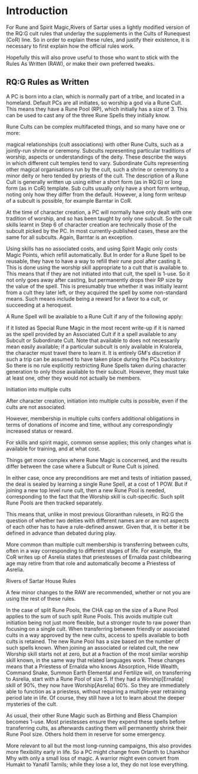 
# Introduction

For Rune and Spirit Magic,Rivers of Sartar uses a lightly modified version of the RQ:G cult rules that underlay the supplements in the Cults of Runequest (CoR) line. So in order to explain these rules, and justify their existence, it is necessary to first explain how the official rules work.

Hopefully this will also prove useful to those who want to stick with the Rules As Written (RAW), or make their own preferred tweaks.

## RQ:G Rules as Written


A PC is born into a clan, which is normally part of a tribe, and located in a homeland. Default PCs are all initiates, so worship a god via a Rune Cult. This means they have a Rune Pool (RP), which initially has a size of 3. This can be used to cast any of the three Rune Spells they initially know.

Rune Cults can be complex multifaceted things, and so many have one or more:

magical relationships (cult associations) with other Rune Cults, such as a jointly-run shrine or ceremony.
Subcults representing particular traditions of worship, aspects or understandings of the deity. These describe the ways in which different cult temples tend to vary.
Subordinate Cults representing other magical organisations run by the cult, such a shrine or ceremony to a minor deity or hero tended by priests of the cult.
The description of a Rune Cult is generally written up using either a short form (as in RQ:G)  or long form (as in CoR) template. Sub cults usually only have a short form writeup, noting only how they differ from the default. However, a long form writeup of a subcult is possible, for example Barntar in CoR.

At the time of character creation, a PC will normally have only dealt with one tradition of worship, and so has been taught by only one subcult. So the cult skills learnt in Step 6 of character creation are technically those of the subcult picked by the PC. In most currently-published cases, these are the same for all subcults. Again, Barntar is an exception.

Using skills has no associated costs, and using Spirit Magic only costs Magic Points, which refill automatically. But In order for a Rune Spell to be reusable, they have to have a way to refill their rune pool after casting it. This is done using the worship skill appropriate to a cult that is available to. This means that if they  are not initiated into that cult, the spell is 1-use. So it not only goes away after casting, but permanently drops their RP size by the value of the spell. This is presumably true whether it was initially learnt from  a cult they later left, or they acquired the spell by some non-standard means. Such means include being a reward for a favor to a cult, or succeeding at a heroquest.

A Rune Spell will be available to a Rune Cult if any of the following apply:

if it listed as Special Rune Magic in the most recent write-up
if it is named as the spell provided by an Associated Cult
if it a spell available to any  Subcult or Subordinate Cult.
Note that available to does not necessarily mean easily available; if a particular subcult is only available in Kralorela, the character must travel there to learn it. It is entirely GM's discretion if such a trip can be assumed to have taken place during the PCs backstory. So there is no rule explicitly restricting Rune Spells taken during character generation to only those available to their subcult. However, they must take at least one, other they would not actually be members.

Initiation into multiple cults

After character creation, initiation into multiple cults is possible, even if the cults are not associated.

However, membership in multiple cults confers additional obligations in terms of donations of income and time, without any correspondingly increased status or reward.

For skills and spirit magic, common sense applies; this only changes what is available for training, and at what cost. 

Things get more complex where Rune Magic is concerned, and the results differ between the case where a Subcult or Rune Cult is joined. 

In either case, once any preconditions are met and tests of initiation passed, the deal is sealed by learning a single Rune Spell, at a cost of 1 POW. But if joining a new top level rune cult, then a new Rune Pool is needed, corresponding to the fact that the Worship skill is cult-specific. Such split Rune Pools are then tracked separately.

This means that, unlike in most previous  Gloranthan rulesets, in RQ:G the question of whether two deities with different names are or are not aspects of each other has to have a rule-defined answer. Given that, it is better it be defined in advance than debated during play.

More common than multiple cult membership is transferring between cults, often in a way corresponding to different stages of life. For example, the CoR writes up of Asrelia states that priestesses of Ernalda past childbearing age may retire from that role and automatically become a Priestess of Asrelia.

Rivers of Sartar House Rules

A few minor  changes to the RAW are recommended, whether or not you are using the rest of these rules.

In the case of split Rune Pools, the CHA cap on the size of a Rune Pool applies to the sum of such split Rune Pools. This avoids multiple cult initiation being not just more flexible, but a stronger route to raw power than focusing on a single cult.
When transferring between friendly or associated cults in a way approved by the new cults, access to spells available to both cults is retained. The new Rune Pool has a size based on the number of such spells known.
When joining an associated or related cult, the new Worship skill starts not at zero, but at a fraction of the most similar worship skill known, in the same way that related languages work. 
These changes means that a Priestess of Ernalda who knows Absorption, Hide Wealth,  Command Snake, Summon Earth Elemental and Fertilize will, on transferring to Asrelia, start with a Rune Pool of size 5.  If they had a Worship[Ernalda] skill of 90%, they now have Worship[Asrelia] 60%. So they are immediately able to function as a priestess, without requiring a multiple-year retraining period late in life. Of course, they still have a lot to learn about the deeper mysteries of the cult.

As usual, their other Rune Magic such as Birthing and Bless Champion becomes 1-use. Most priestesses ensure they expend these spells before transferring cults, as afterwards casting them will permanently shrink their Rune Pool size. Others hold them in reserve for some emergency.

More relevant to all but the most long-running campaigns, this also provides more flexibility early in life. So a PC might change from Orlanth to Lhankhor Mhy with only a small loss of magic. A warrior might even convert from Humakt to Yanafil Tarnils; while they lose a lot, they do not lose everything.

 